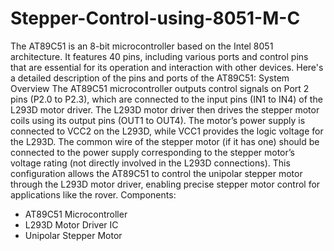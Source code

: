 # Stepper-Control-using-8051-M-C

The AT89C51 is an 8-bit microcontroller based on the Intel 8051 architecture. It features 40 pins, including various ports and control pins that are essential for its operation and interaction with other devices. Here's a detailed description of the pins and ports of the AT89C51:
System Overview
The AT89C51 microcontroller outputs control signals on Port 2 pins (P2.0 to P2.3), which are connected to the input pins (IN1 to IN4) of the L293D motor driver.
The L293D motor driver then drives the stepper motor coils using its output pins (OUT1 to OUT4).
The motor’s power supply is connected to VCC2 on the L293D, while VCC1 provides the logic voltage for the L293D.
The common wire of the stepper motor (if it has one) should be connected to the power supply corresponding to the stepper motor’s voltage rating (not directly involved in the L293D connections).
This configuration allows the AT89C51 to control the unipolar stepper motor through the L293D motor driver, enabling precise stepper motor control for applications like the rover.
Components:
- AT89C51 Microcontroller
- L293D Motor Driver IC
- Unipolar Stepper Motor 
